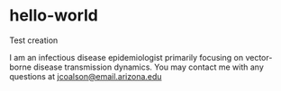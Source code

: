 # hello-world
Test creation

I am an infectious disease epidemiologist primarily focusing on vector-borne disease transmission dynamics. You may contact me with any questions at jcoalson@email.arizona.edu
